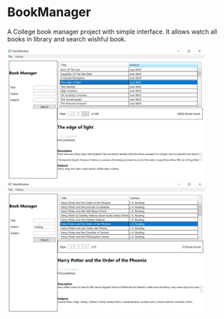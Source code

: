 # BookManager
A College book manager project with simple interface. It allows watch all books in library and search wishful book.

<img src="https://github.com/NikitaLyubimov/BookManager/blob/master/BookManager/Images/book1.JPG" height="300"> <img src="https://github.com/NikitaLyubimov/BookManager/blob/master/BookManager/Images/book2.JPG" height="300">

